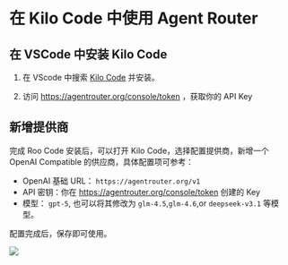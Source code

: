 # 在 Kilo Code 中使用 Agent Router


## 在 VSCode 中安装 Kilo Code

1. 在 VScode 中搜索 [Kilo Code](https://marketplace.visualstudio.com/items?itemName=kilocode.Kilo-Code) 并安装。

2. 访问  https://agentrouter.org/console/token ，获取你的 API Key


## 新增提供商

完成 Roo Code 安装后，可以打开 Kilo Code，选择配置提供商，新增一个 OpenAI Compatible 的供应商，具体配置项可参考：


- OpenAI 基础 URL： `https://agentrouter.org/v1`
- API 密钥：你在  https://agentrouter.org/console/token  创建的 Key
- 模型： `gpt-5`, 也可以将其修改为 `glm-4.5`,`glm-4.6`,or `deepseek-v3.1` 等模型。

配置完成后，保存即可使用。


![](./img/kilocode.png)